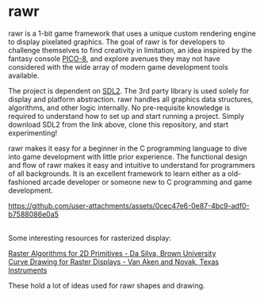 

# rawr

rawr is a 1-bit game framework that uses a unique custom rendering engine to display pixelated graphics. The goal of rawr is for developers to challenge themselves to find creativity in limitation, an idea inspired by the fantasy console [PICO-8](https://www.lexaloffle.com/pico-8.php), and explore avenues they may not have considered with the wide array of modern game development tools available.

The project is dependent on [SDL2](https://github.com/libsdl-org/SDL/releases/tag/release-2.30.6). The 3rd party library is used solely for display and platform abstraction. rawr handles all graphics data structures, algorithms, and other logic internally. No pre-requisite knowledge is required to understand how to set up and start running a project. Simply download SDL2 from the link above, clone this repository, and start experimenting!

rawr makes it easy for a beginner in the C programming language to dive into game development with little prior experience. The functional design and flow of rawr makes it easy and intuitive to understand for programmers of all backgrounds. It is an excellent framework to learn either as a old-fashioned arcade developer or someone new to C programming and game development.



https://github.com/user-attachments/assets/0cec47e6-0e87-4bc9-adf0-b7588086e0a5


<br>
Some interesting resources for rasterized display:
<br>

[Raster Algorithms for 2D Primitives - Da Silva, Brown University](https://cs.brown.edu/media/filer_public/88/9c/889c4b64-6979-4d31-a4fe-3904a681b978/dasilva.pdf)
<br>
[Curve Drawing for Raster Displays - Van Aken and Novak, Texas Instruments](https://dl.acm.org/doi/pdf/10.1145/282918.282943)

These hold a lot of ideas used for rawr shapes and drawing.
